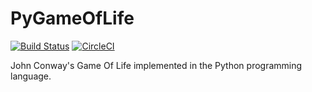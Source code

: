 # PyGameOfLife

[![Build Status](https://travis-ci.org/AaronRobson/PyGameOfLife.svg?branch=master)](https://travis-ci.org/AaronRobson/PyGameOfLife)
[![CircleCI](https://circleci.com/gh/AaronRobson/PyGameOfLife.svg?style=svg)](https://circleci.com/gh/AaronRobson/PyGameOfLife)

John Conway's Game Of Life implemented in the Python programming language.
